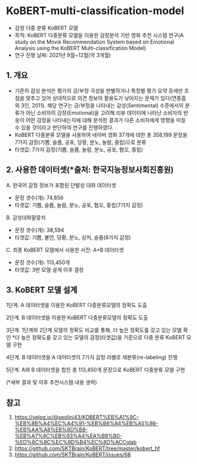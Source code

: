 # KoBERT-multi-classification-model
- 감정 다중 분류 KoBERT 모델
- 목적: KoBERT 다중분류 모델을 이용한 감정분석 기반 영화 추천 시스템 연구(A study on the Movie Recommendation System based on Emotional Analysis using the KoBERT Multi-classification Model)
- 연구 진행 날짜: 2021년 9월~12월(약 3개월)

## 1. 개요
- 기존의 감성 분석은 평가의 긍/부정 극성을 판별하거나 특징별 평가 요약 등에만 초점을 맞추고 있어 상대적으로 의견 정보의 활용도가 낮아지는 문제가 있다(연종흠 외 3인, 2011). 해당 연구는 긍/부정을 나타내는 감성(Sentimental) 수준에서의 분류가 아닌 소비자의 감정(Emotional)을 고려해 리뷰 데이터에 나타난 소비자의 반응이 어떤 감정을 나타내는지에 대해 분석한 결과가 다른 소비자에게 영향을 미칠 수 있을 것이라고 판단하여 연구를 진행하였다.
- KoBERT 다중분류 모델을 사용하여 네이버 영화 37개에 대한 총 358,199 문장을 7가지 감정(기쁨, 슬픔, 공포, 당황, 분노, 놀람, 중립)으로 분류
- 타겟값: 7가지 감정(기쁨, 슬픔, 놀람, 분노, 공포, 혐오, 중립)

## 2. 사용한 데이터셋(*출처: 한국지능정보사회진흥원)

A. 한국어 감정 정보가 포함된 단발성 대화 데이터셋
- 문장 갯수(개): 74,856
- 타겟값: 기쁨, 슬픔, 놀람, 분노, 공포, 혐오, 중립(7가지 감정)

B. 감성대화말뭉치
- 문장 갯수(개): 38,594
- 타겟값: 기쁨, 불안, 당황, 분노, 상처, 슬픔(6가지 감정)

C. 최종 KoBERT 모델에서 사용한 사전: A+B 데이터셋
- 문장 갯수(개): 113,450개
- 타겟값: 3번 모델 설계 이후 결정

## 3. KoBERT 모델 설계
1단계. A 데이터셋을 이용한 KoBERT 다중분류모델의 정확도 도출

2단계. B 데이터셋을 이용한 KoBERT 다중분류모델의 정확도 도출

3단계. 1단계와 2단계 모델의 정확도 비교를 통해, 더 높은 정확도를 갖고 있는 모델 확인
*더 높은 정확도를 갖고 있는 모델의 감정(타겟값)을 기준으로 다중 분류 KoBERT 모델 구현

4단계. B 데이터셋을 A 데이터셋의 7가지 감정 라벨로 재분류(re-labeling) 진행

5단계. A와 B 데이터셋을 합친 총 113,450개 문장으로 KoBERT 다중분류 모델 구현

(*세부 결과 및 이후 추천시스템 내용 생략)

## **참고**
1. https://velog.io/@seolini43/KOBERT%EB%A1%9C-%EB%8B%A4%EC%A4%91-%EB%B6%84%EB%A5%98-%EB%AA%A8%EB%8D%B8-%EB%A7%8C%EB%93%A4%EA%B8%B0-%ED%8C%8C%EC%9D%B4%EC%8D%ACColab
2. https://github.com/SKTBrain/KoBERT/tree/master/kobert_hf
3. https://github.com/SKTBrain/KoBERT/issues/68
